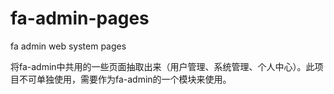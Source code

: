 # fa-admin-pages
fa admin web system pages

将fa-admin中共用的一些页面抽取出来（用户管理、系统管理、个人中心）。此项目不可单独使用，需要作为fa-admin的一个模块来使用。

